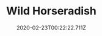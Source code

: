 ---
templateKey: blog-post
featuredpost: false
date: 2020-02-23T00:22:22.711Z
title: Wild Horseradish
description: A spicy root found in the spring.
type: forage
sellPrice: 50
energy: 13
health: 5
featuredimage: /img/Wild_Horseradish.png
tags:
  - Spring
  - Spring Seeds
  - Spring Foraging Bundle
  - Krobus
  - edible
---